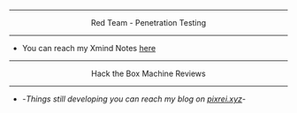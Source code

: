 
*** 
<div align=center>
  Red Team - Penetration Testing
</div>

***
+ You can reach my Xmind Notes [here](https://xmind.ai/share/hyWpPx5o?xid=l7ygwgcV)

***
<div align=center>
Hack the Box Machine Reviews
</div>

***
+ -*Things still developing you can reach my blog on [pixrei.xyz](pixrei.xyz)*-
